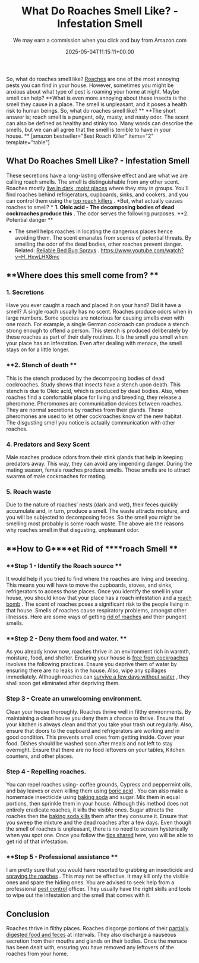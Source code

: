﻿---
author: We may earn a commission when you click and buy from Amazon.com
layout: post
title: What Do Roaches Smell Like? - Infestation Smell
date: '2025-05-04T11:15:11+00:00'
categories:
- Guide
- Roaches
tags: []
slug: /what-do-roaches-smell-like/
lastmod: 2025-05-07T12:21:28+03:00
---

So, what do roaches smell like?
[Roaches](http://npic.orst.edu/pest/roach.html)
are one of the most annoying pests you can find in your house. However, sometimes you might be anxious about what type of pest is roaming your home at night. Maybe smell can help?
**What is even more annoying about these insects is the smell they cause in a place. The smell is unpleasant, and it poses a health risk to human beings. So, what do roaches smell like? **
**The short answer is; roach smell is a pungent, oily, musty, and nasty odor. The scent can also be defined as healthy and stinky too. Many words can describe the smells, but we can all agree that the smell is terrible to have in your house. **
[amazon bestseller="Best Roach Killer" items="2" template="table"]
## What Do Roaches Smell Like? - Infestation Smell
These secretions have a long-lasting offensive effect and are what we are calling roach smells. The smell is distinguishable from any other scent.
Roaches mostly
[live in dark, moist places](https://pestpolicy.com/where-do-fleas-live/)
where they stay in groups. You'll find roaches behind refrigerators, cupboards, sinks, and cookers, and you can control them using the
[top roach killers](https://pestpolicy.com/best-roach-killer-for-apartments/)
.
*But, what actually causes roaches to smell? *
**1. Oleic acid - The decomposing bodies of dead cockroaches produce this**
. The odor serves the following purposes.
**2. Potential danger **
- The smell helps roaches in locating the dangerous places hence avoiding them. The scent emanates from scenes of potential threats. By smelling the odor of the dead bodies, other roaches prevent danger.
Related:
[Reliable Bed Bug Sprays](https://pestpolicy.com/best-bed-bug-spray/)
.
https://www.youtube.com/watch?v=H_HxwLHX8mc
## **Where does this smell come from? **
### **1. Secretions**
Have you ever caught a roach and placed it on your hand? Did it have a smell? A single roach usually has no scent. Roaches produce odors when in large numbers.
Some species are notorious for causing smells even with one roach. For example, a single German cockroach can produce a stench strong enough to offend a person.
This stench is produced deliberately by these roaches as part of their daily routines. It is the smell you smell when your place has an infestation. Even after dealing with menace, the smell stays on for a little longer.
### **2. Stench of death **
This is the stench produced by the decomposing bodies of dead cockroaches. Study shows that insects have a stench upon death. This stench is due to Oleic acid, which is produced by dead bodies.
Also, when roaches find a comfortable place for living and breeding, they release a pheromone. Pheromones are communication devices between roaches. They are normal secretions by roaches from their glands.
These pheromones are used to let other cockroaches know of the new habitat. The disgusting smell you notice is actually communication with other roaches.
### **4. Predators and Sexy Scent**
Male roaches produce odors from their stink glands that help in keeping predators away. This way, they can avoid any impending danger.
During the mating season, female roaches produce smells. Those smells are to attract swarms of male cockroaches for mating.
### **5. Roach waste**
Due to the nature of roaches’ nests (dark and wet), their feces quickly accumulate and, in turn, produce a smell. The waste attracts moisture, and you will be subjected to decomposing feces.
So the smell you might be smelling most probably is some roach waste. The above are the reasons why roaches smell in that disgusting, unpleasant odor.
## **How to G****et Rid of ****roach Smell **
### **Step 1 - Identify the Roach source **
It would help if you tried to find where the roaches are living and breeding. This means you will have to move the cupboards, stoves, and sinks, refrigerators to access those places.
Once you identify the smell in your house, you should know that your place has a roach infestation and a
[roach bomb](https://pestpolicy.com/best-fogger-for-roaches/)
. The scent of roaches poses a significant risk to the people living in that house.
Smells of roaches cause respiratory problems, amongst other illnesses. Here are some ways of getting
[rid of roaches](https://pestpolicy.com/how-to-find-a-roach-nest/)
and their pungent smells.
### **Step 2 - Deny them food and water. **
As you already know now, roaches thrive in an environment rich in warmth, moisture, food, and shelter. Ensuring your house is
[free from cockroaches](https://pestpolicy.com/how-to-get-rid-of-cockroaches/)
involves the following practices.
Ensure you deprive them of water by ensuring there are no leaks in the house. Also, wipe any spillages immediately. Although roaches can
[survive a few days without water](https://pestpolicy.com/can-bed-bugs-survive-in-water/)
, they shall soon get eliminated after depriving them.
### **Step 3 - Create an unwelcoming environment.**
Clean your house thoroughly. Roaches thrive well in filthy environments. By maintaining a clean house you deny them a chance to thrive. Ensure that your kitchen is always clean and that you take your trash out regularly.
Also, ensure that doors to the cupboard and refrigerators are working and in good condition. This prevents small ones from getting inside.
Cover your food. Dishes should be washed soon after meals and not left to stay overnight. Ensure that there are no food leftovers on your tables, Kitchen counters, and other places.
### **Step 4 - Repelling roaches.**
You can repel roaches using- coffee grounds, Cypress and peppermint oils, and bay leaves or even killing them using
[boric acid](https://pestpolicy.com/does-boric-acid-kill-roaches/)
.
You can also make a homemade insecticide using
[baking soda](https://pestpolicy.com/dont-use-vinegar-and-baking-soda-to-clean-clogged-drains/)
and sugar. Mix them in equal portions, then sprinkle them in your house. Although this method does not entirely eradicate roaches, it kills the visible ones.
Sugar attracts the roaches then the
[baking soda kills](https://pestpolicy.com/does-baking-soda-kill-fleas/)
them after they consume it. Ensure that you sweep the mixture and the dead roaches after a few days.
Even though the smell of roaches is unpleasant, there is no need to scream hysterically when you spot one. Once you follow the
[tips shared](https://pestpolicy.com/how-to-get-rid-of-fleas/)
here, you will be able to get rid of that infestation.
### **Step 5 - Professional assistance **
I am pretty sure that you would have resorted to grabbing an insecticide and
[spraying the roaches](https://pestpolicy.com/raid-ant-roach-killer-insecticide-spray-review/)
. This may not be effective. It may kill only the visible ones and spare the hiding ones.
You are advised to seek help from a professional
[pest control](https://pestpolicy.com/flying-ants-vs-termites/)
officer. They usually have the right skills and tools to wipe out the infestation and the smell that comes with it.
## Conclusion
Roaches thrive in filthy places. Roaches disgorge portions of their
[partially digested food and feces](https://pestpolicy.com/what-does-roach-poop-look-like/)
at intervals.
They also discharge a nauseous secretion from their mouths and glands on their bodies.
Once the menace has been dealt with, ensuring you have removed any leftovers of the roaches from your home.